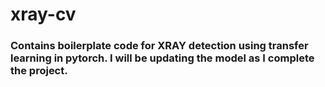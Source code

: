# xray-cv

### Contains boilerplate code for XRAY detection using transfer learning in pytorch. I will be updating the model as I complete the project.
